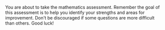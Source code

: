 You are about to take the mathematics assessment. Remember the goal of this assessment is to help you identify your strengths and areas for improvement. Don't be discouraged if some questions are more difficult than others. Good luck!
